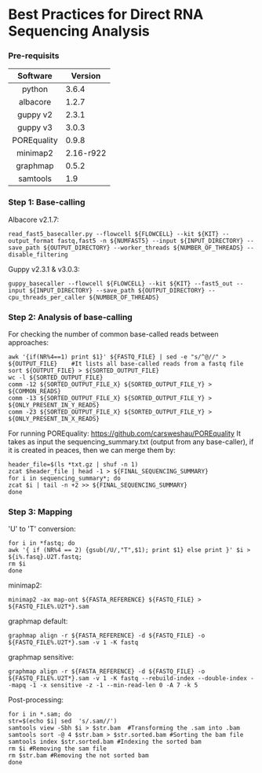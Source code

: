 # Best Practices for Direct RNA Sequencing Analysis

### Pre-requisits

|**Software**| **Version** |
|:---------:|-------------|
| python    | 3.6.4 |
| albacore  | 1.2.7    |
| guppy v2 | 2.3.1  |
| guppy v3  | 3.0.3  |
| POREquality | 0.9.8 |
| minimap2  | 2.16-r922    |
| graphmap  | 0.5.2  |
| samtools | 1.9 |


### Step 1: Base-calling

Albacore v2.1.7:
```{r, engine='bash', count_lines}
read_fast5_basecaller.py --flowcell ${FLOWCELL} --kit ${KIT} --output_format fastq,fast5 -n ${NUMFAST5} --input ${INPUT_DIRECTORY} --save_path ${OUTPUT_DIRECTORY} --worker_threads ${NUMBER_OF_THREADS} --disable_filtering
```

Guppy v2.3.1 & v3.0.3:
```{r, engine='bash', count_lines}
guppy_basecaller --flowcell ${FLOWCELL} --kit ${KIT} --fast5_out --input ${INPUT_DIRECTORY} --save_path ${OUTPUT_DIRECTORY} --cpu_threads_per_caller ${NUMBER_OF_THREADS}
```
### Step 2: Analysis of base-calling

For checking the number of common base-called reads between approaches:

```{r, engine='bash', count_lines}
awk '{if(NR%4==1) print $1}' ${FASTQ_FILE} | sed -e "s/^@//" > ${OUTPUT_FILE}    #It lists all base-called reads from a fastq file
sort ${OUTPUT_FILE} > ${SORTED_OUTPUT_FILE}
wc -l ${SORTED_OUTPUT_FILE}
comm -12 ${SORTED_OUTPUT_FILE_X} ${SORTED_OUTPUT_FILE_Y} > ${COMMON_READS}
comm -13 ${SORTED_OUTPUT_FILE_X} ${SORTED_OUTPUT_FILE_Y} > ${ONLY_PRESENT_IN_Y_READS}
comm -23 ${SORTED_OUTPUT_FILE_X} ${SORTED_OUTPUT_FILE_Y} > ${ONLY_PRESENT_IN_X_READS}
```
For running POREquality:
https://github.com/carsweshau/POREquality 
It takes as input the sequencing_summary.txt (output from any base-caller), if it is created in peaces, then we can merge them by:
```{r, engine='bash', count_lines}
header_file=$(ls *txt.gz | shuf -n 1)
zcat $header_file | head -1 > ${FINAL_SEQUENCING_SUMMARY}
for i in sequencing_summary*; do
zcat $i | tail -n +2 >> ${FINAL_SEQUENCING_SUMMARY}
done
```

### Step 3: Mapping

'U' to 'T' conversion:
```{r, engine='bash', count_lines}
for i in *fastq; do
awk '{ if (NR%4 == 2) {gsub(/U/,"T",$1); print $1} else print }' $i > ${i%.fasq}.U2T.fastq;
rm $i
done
```
minimap2:
```{r, engine='bash', count_lines}
minimap2 -ax map-ont ${FASTA_REFERENCE} ${FASTQ_FILE} > ${FASTQ_FILE%.U2T*}.sam
```

graphmap default:
```{r, engine='bash', count_lines}
graphmap align -r ${FASTA_REFERENCE} -d ${FASTQ_FILE} -o ${FASTQ_FILE%.U2T*}.sam -v 1 -K fastq
```

graphmap sensitive:
```{r, engine='bash', count_lines}
graphmap align -r ${FASTA_REFERENCE} -d ${FASTQ_FILE} -o ${FASTQ_FILE%.U2T*}.sam -v 1 -K fastq --rebuild-index --double-index --mapq -1 -x sensitive -z -1 --min-read-len 0 -A 7 -k 5
```

Post-processing:
```{r, engine='bash', count_lines}
for i in *.sam; do
str=$(echo $i| sed  's/.sam//')
samtools view -Sbh $i > $str.bam  #Transforming the .sam into .bam
samtools sort -@ 4 $str.bam > $str.sorted.bam #Sorting the bam file
samtools index $str.sorted.bam #Indexing the sorted bam
rm $i #Removing the sam file
rm $str.bam #Removing the not sorted bam
done
```







